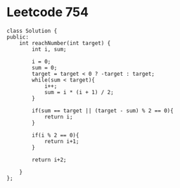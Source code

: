 # Leetcode 754
    class Solution {
    public:
        int reachNumber(int target) {
            int i, sum;

            i = 0;
            sum = 0;
            target = target < 0 ? -target : target;
            while(sum < target){
                i++;
                sum = i * (i + 1) / 2;
            }

            if(sum == target || (target - sum) % 2 == 0){
                return i;
            }

            if(i % 2 == 0){
                return i+1;
            }

            return i+2;

        }
    };
